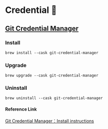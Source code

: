 # Credential 🔑

## [Git Credential Manager](https://github.com/git-ecosystem/git-credential-manager/blob/main/README.md#git-credential-manager)

### Install

```
brew install --cask git-credential-manager
```

### Upgrade

```
brew upgrade --cask git-credential-manager
```

### Uninstall

```
brew uninstall --cask git-credential-manager
```

#### Reference Link

[Git Credential Manager：Install instructions](https://github.com/git-ecosystem/git-credential-manager/blob/release/docs/install.md#install-instructions)
